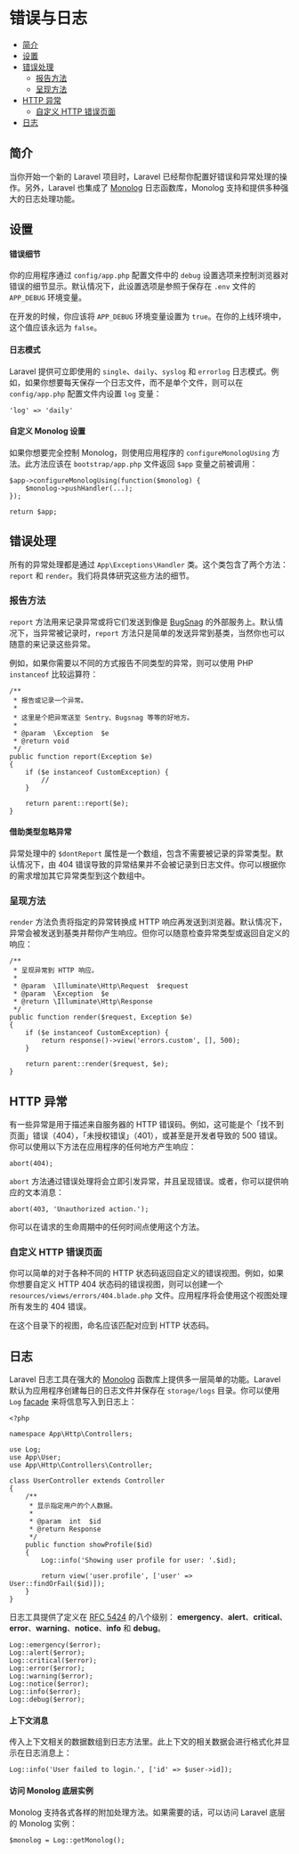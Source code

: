 # 错误与日志

- [简介](#introduction)
- [设置](#configuration)
- [错误处理](#the-exception-handler)
    - [报告方法](#report-method)
    - [呈现方法](#render-method)
- [HTTP 异常](#http-exceptions)
    - [自定义 HTTP 错误页面](#custom-http-error-pages)
- [日志](#logging)

<a name="introduction"></a>
## 简介

当你开始一个新的 Laravel 项目时，Laravel 已经帮你配置好错误和异常处理的操作。另外，Laravel 也集成了 [Monolog](https://github.com/Seldaek/monolog) 日志函数库，Monolog 支持和提供多种强大的日志处理功能。

<a name="configuration"></a>
## 设置

#### 错误细节

你的应用程序通过 `config/app.php` 配置文件中的 `debug` 设置选项来控制浏览器对错误的细节显示。默认情况下，此设置选项是参照于保存在 `.env` 文件的 `APP_DEBUG` 环境变量。

在开发的时候，你应该将 `APP_DEBUG` 环境变量设置为 `true`。在你的上线环境中，这个值应该永远为 `false`。

#### 日志模式

Laravel 提供可立即使用的 `single`、`daily`、`syslog` 和 `errorlog` 日志模式。例如，如果你想要每天保存一个日志文件，而不是单个文件，则可以在 `config/app.php` 配置文件内设置 `log` 变量：

    'log' => 'daily'

#### 自定义 Monolog 设置

如果你想要完全控制 Monolog，则使用应用程序的 `configureMonologUsing` 方法。此方法应该在 `bootstrap/app.php` 文件返回 `$app` 变量之前被调用：

    $app->configureMonologUsing(function($monolog) {
        $monolog->pushHandler(...);
    });

    return $app;

<a name="the-exception-handler"></a>
## 错误处理

所有的异常处理都是通过 `App\Exceptions\Handler` 类。这个类包含了两个方法：`report` 和 `render`。我们将具体研究这些方法的细节。

<a name="report-method"></a>
### 报告方法

`report` 方法用来记录异常或将它们发送到像是 [BugSnag](https://bugsnag.com) 的外部服务上。默认情况下，当异常被记录时，`report` 方法只是简单的发送异常到基类，当然你也可以随意的来记录这些异常。

例如，如果你需要以不同的方式报告不同类型的异常，则可以使用 PHP `instanceof` 比较运算符：

    /**
     * 报告或记录一个异常。
     *
     * 这里是个把异常送至 Sentry、Bugsnag 等等的好地方。
     *
     * @param  \Exception  $e
     * @return void
     */
    public function report(Exception $e)
    {
        if ($e instanceof CustomException) {
            //
        }

        return parent::report($e);
    }

#### 借助类型忽略异常

异常处理中的 `$dontReport` 属性是一个数组，包含不需要被记录的异常类型。默认情况下，由 404 错误导致的异常结果并不会被记录到日志文件。你可以根据你的需求增加其它异常类型到这个数组中。

<a name="render-method"></a>
### 呈现方法

`render` 方法负责将指定的异常转换成 HTTP 响应再发送到浏览器。默认情况下，异常会被发送到基类并帮你产生响应。但你可以随意检查异常类型或返回自定义的响应：

    /**
     * 呈现异常到 HTTP 响应。
     *
     * @param  \Illuminate\Http\Request  $request
     * @param  \Exception  $e
     * @return \Illuminate\Http\Response
     */
    public function render($request, Exception $e)
    {
        if ($e instanceof CustomException) {
            return response()->view('errors.custom', [], 500);
        }

        return parent::render($request, $e);
    }

<a name="http-exceptions"></a>
## HTTP 异常

有一些异常是用于描述来自服务器的 HTTP 错误码。例如，这可能是个「找不到页面」错误（404），「未授权错误」（401），或甚至是开发者导致的 500 错误。你可以使用以下方法在应用程序的任何地方产生响应：

    abort(404);

`abort` 方法通过错误处理将会立即引发异常，并且呈现错误。或者，你可以提供响应的文本消息：

    abort(403, 'Unauthorized action.');

你可以在请求的生命周期中的任何时间点使用这个方法。

<a name="custom-http-error-pages"></a>
### 自定义 HTTP 错误页面

你可以简单的对于各种不同的 HTTP 状态码返回自定义的错误视图。例如，如果你想要自定义 HTTP 404 状态码的错误视图，则可以创建一个 `resources/views/errors/404.blade.php` 文件。应用程序将会使用这个视图处理所有发生的 404 错误。

在这个目录下的视图，命名应该匹配对应到 HTTP 状态码。

<a name="logging"></a>
## 日志

Laravel 日志工具在强大的 [Monolog](http://github.com/seldaek/monolog) 函数库上提供多一层简单的功能。Laravel 默认为应用程序创建每日的日志文件并保存在 `storage/logs` 目录。你可以使用 `Log` [facade](/docs/{{version}}/facades) 来将信息写入到日志上：

    <?php

    namespace App\Http\Controllers;

    use Log;
    use App\User;
    use App\Http\Controllers\Controller;

    class UserController extends Controller
    {
        /**
         * 显示指定用户的个人数据。
         *
         * @param  int  $id
         * @return Response
         */
        public function showProfile($id)
        {
            Log::info('Showing user profile for user: '.$id);

            return view('user.profile', ['user' => User::findOrFail($id)]);
        }
    }

日志工具提供了定义在 [RFC 5424](http://tools.ietf.org/html/rfc5424) 的八个级别： **emergency**、**alert**、**critical**、**error**、**warning**、**notice**、**info** 和 **debug**。

    Log::emergency($error);
    Log::alert($error);
    Log::critical($error);
    Log::error($error);
    Log::warning($error);
    Log::notice($error);
    Log::info($error);
    Log::debug($error);

#### 上下文消息

传入上下文相关的数据数组到日志方法里。此上下文的相关数据会进行格式化并显示在日志消息上：

    Log::info('User failed to login.', ['id' => $user->id]);

#### 访问 Monolog 底层实例

Monolog 支持各式各样的附加处理方法。如果需要的话，可以访问 Laravel 底层的 Monolog 实例：

    $monolog = Log::getMonolog();
